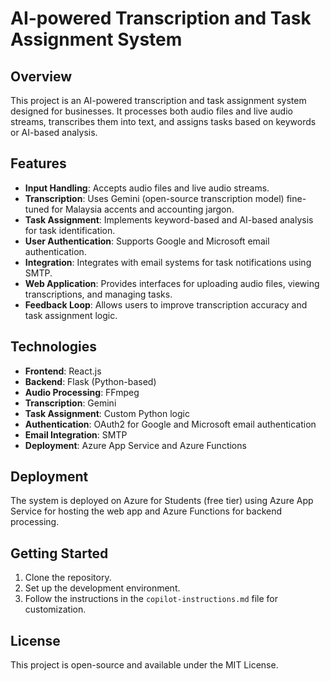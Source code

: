 # AI-powered Transcription and Task Assignment System

## Overview
This project is an AI-powered transcription and task assignment system designed for businesses. It processes both audio files and live audio streams, transcribes them into text, and assigns tasks based on keywords or AI-based analysis.

## Features
- **Input Handling**: Accepts audio files and live audio streams.
- **Transcription**: Uses Gemini (open-source transcription model) fine-tuned for Malaysia accents and accounting jargon.
- **Task Assignment**: Implements keyword-based and AI-based analysis for task identification.
- **User Authentication**: Supports Google and Microsoft email authentication.
- **Integration**: Integrates with email systems for task notifications using SMTP.
- **Web Application**: Provides interfaces for uploading audio files, viewing transcriptions, and managing tasks.
- **Feedback Loop**: Allows users to improve transcription accuracy and task assignment logic.

## Technologies
- **Frontend**: React.js
- **Backend**: Flask (Python-based)
- **Audio Processing**: FFmpeg
- **Transcription**: Gemini
- **Task Assignment**: Custom Python logic
- **Authentication**: OAuth2 for Google and Microsoft email authentication
- **Email Integration**: SMTP
- **Deployment**: Azure App Service and Azure Functions

## Deployment
The system is deployed on Azure for Students (free tier) using Azure App Service for hosting the web app and Azure Functions for backend processing.

## Getting Started
1. Clone the repository.
2. Set up the development environment.
3. Follow the instructions in the `copilot-instructions.md` file for customization.

## License
This project is open-source and available under the MIT License.
